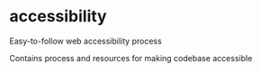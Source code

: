 # accessibility
Easy-to-follow web accessibility process

Contains process and resources for making codebase accessible
